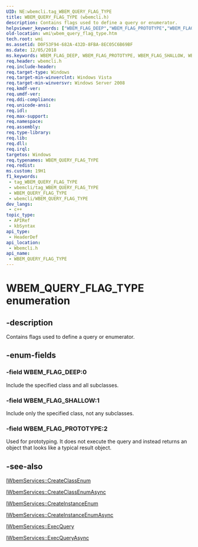 ```yaml
---
UID: NE:wbemcli.tag_WBEM_QUERY_FLAG_TYPE
title: WBEM_QUERY_FLAG_TYPE (wbemcli.h)
description: Contains flags used to define a query or enumerator.
helpviewer_keywords: ["WBEM_FLAG_DEEP","WBEM_FLAG_PROTOTYPE","WBEM_FLAG_SHALLOW","WBEM_QUERY_FLAG_TYPE","WBEM_QUERY_FLAG_TYPE enumeration [Windows Management Instrumentation]","wbemcli/WBEM_FLAG_DEEP","wbemcli/WBEM_FLAG_PROTOTYPE","wbemcli/WBEM_FLAG_SHALLOW","wbemcli/WBEM_QUERY_FLAG_TYPE","wmi.wbem_query_flag_type"]
old-location: wmi\wbem_query_flag_type.htm
tech.root: wmi
ms.assetid: D0F53F94-682A-432D-8FBA-8EC05C6B69BF
ms.date: 12/05/2018
ms.keywords: WBEM_FLAG_DEEP, WBEM_FLAG_PROTOTYPE, WBEM_FLAG_SHALLOW, WBEM_QUERY_FLAG_TYPE, WBEM_QUERY_FLAG_TYPE enumeration [Windows Management Instrumentation], wbemcli/WBEM_FLAG_DEEP, wbemcli/WBEM_FLAG_PROTOTYPE, wbemcli/WBEM_FLAG_SHALLOW, wbemcli/WBEM_QUERY_FLAG_TYPE, wmi.wbem_query_flag_type
req.header: wbemcli.h
req.include-header: 
req.target-type: Windows
req.target-min-winverclnt: Windows Vista
req.target-min-winversvr: Windows Server 2008
req.kmdf-ver: 
req.umdf-ver: 
req.ddi-compliance: 
req.unicode-ansi: 
req.idl: 
req.max-support: 
req.namespace: 
req.assembly: 
req.type-library: 
req.lib: 
req.dll: 
req.irql: 
targetos: Windows
req.typenames: WBEM_QUERY_FLAG_TYPE
req.redist: 
ms.custom: 19H1
f1_keywords:
 - tag_WBEM_QUERY_FLAG_TYPE
 - wbemcli/tag_WBEM_QUERY_FLAG_TYPE
 - WBEM_QUERY_FLAG_TYPE
 - wbemcli/WBEM_QUERY_FLAG_TYPE
dev_langs:
 - c++
topic_type:
 - APIRef
 - kbSyntax
api_type:
 - HeaderDef
api_location:
 - Wbemcli.h
api_name:
 - WBEM_QUERY_FLAG_TYPE
---
```


# WBEM_QUERY_FLAG_TYPE enumeration


## -description

Contains flags used to define a query or  enumerator.

## -enum-fields

### -field WBEM_FLAG_DEEP:0

Include the specified class and all subclasses.

### -field WBEM_FLAG_SHALLOW:1

Include only the specified class, not any subclasses.

### -field WBEM_FLAG_PROTOTYPE:2

Used for prototyping. It does not execute the query and instead returns an object that looks like a typical result object.

## -see-also

<a href="/windows/desktop/api/wbemcli/nf-wbemcli-iwbemservices-createclassenum">IWbemServices::CreateClassEnum</a>



<a href="/windows/desktop/api/wbemcli/nf-wbemcli-iwbemservices-createclassenumasync">IWbemServices::CreateClassEnumAsync</a>



<a href="/windows/desktop/api/wbemcli/nf-wbemcli-iwbemservices-createinstanceenum">IWbemServices::CreateInstanceEnum</a>



<a href="/windows/desktop/api/wbemcli/nf-wbemcli-iwbemservices-createinstanceenumasync">IWbemServices::CreateInstanceEnumAsync</a>



<a href="/windows/desktop/api/wbemcli/nf-wbemcli-iwbemservices-execquery">IWbemServices::ExecQuery</a>



<a href="/windows/desktop/api/wbemcli/nf-wbemcli-iwbemservices-execqueryasync">IWbemServices::ExecQueryAsync</a>
